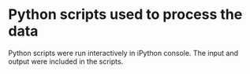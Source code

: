 # Python scripts used to process the data

Python scripts were run interactively in iPython console. The input and output were included in the scripts.
